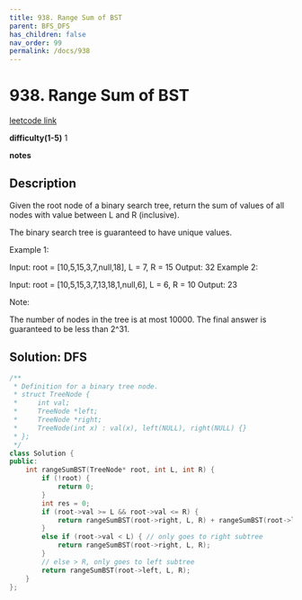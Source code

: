```yaml
---
title: 938. Range Sum of BST
parent: BFS_DFS
has_children: false
nav_order: 99
permalink: /docs/938
---
```

# 938. Range Sum of BST
[leetcode link](https://leetcode.com/problems/range-sum-of-bst/)

**difficulty(1-5)** 
1

**notes**   


## Description
Given the root node of a binary search tree, return the sum of values of all nodes with value between L and R (inclusive).

The binary search tree is guaranteed to have unique values.

 

Example 1:

Input: root = [10,5,15,3,7,null,18], L = 7, R = 15
Output: 32
Example 2:

Input: root = [10,5,15,3,7,13,18,1,null,6], L = 6, R = 10
Output: 23
 

Note:

The number of nodes in the tree is at most 10000.
The final answer is guaranteed to be less than 2^31.

## Solution: DFS
```c++
/**
 * Definition for a binary tree node.
 * struct TreeNode {
 *     int val;
 *     TreeNode *left;
 *     TreeNode *right;
 *     TreeNode(int x) : val(x), left(NULL), right(NULL) {}
 * };
 */
class Solution {
public:
    int rangeSumBST(TreeNode* root, int L, int R) {
        if (!root) {
            return 0;
        }
        int res = 0;
        if (root->val >= L && root->val <= R) {
            return rangeSumBST(root->right, L, R) + rangeSumBST(root->left, L, R) + root->val;
        }
        else if (root->val < L) { // only goes to right subtree
            return rangeSumBST(root->right, L, R);
        }
        // else > R, only goes to left subtree
        return rangeSumBST(root->left, L, R);
    }
};
```